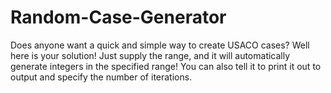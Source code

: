 # Random-Case-Generator
Does anyone want a quick and simple way to create USACO cases? Well here is your solution! Just supply the range, and it will automatically generate integers in the specified range! You can also tell it to print it out to output and specify the number of iterations.

